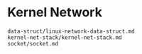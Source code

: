 # Kernel Network

```{toctree}
data-struct/linux-network-data-struct.md
kernel-net-stack/kernel-net-stack.md
socket/socket.md
```